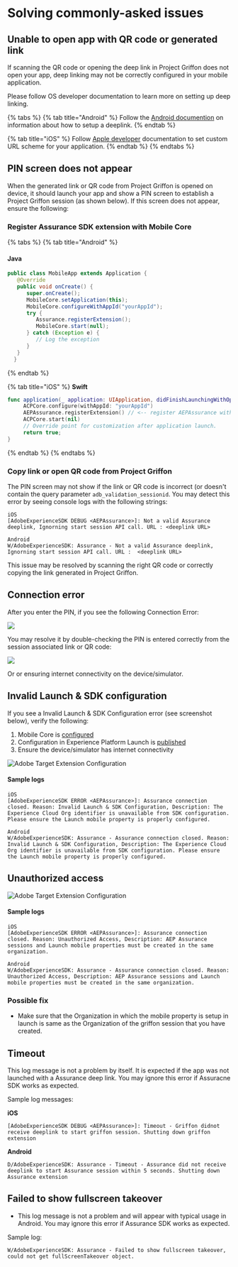 # Solving commonly-asked issues

## Unable to open app with QR code or generated link

If scanning the QR code or opening the deep link in Project Griffon does not open your app, deep linking may not be correctly configured in your mobile application.

Please follow OS developer documentation to learn more on setting up deep linking.

{% tabs %}
{% tab title="Android" %}
Follow the [Android documention](https://developer.android.com/training/app-links/deep-linking%20) on information about how to setup a deeplink.
{% endtab %}

{% tab title="iOS" %}
Follow [Apple developer](https://developer.apple.com/documentation/uikit/inter-process_communication/allowing_apps_and_websites_to_link_to_your_content/defining_a_custom_url_scheme_for_your_app) documentation to set custom URL scheme for your application.
{% endtab %}
{% endtabs %}

## P**IN** screen does not appear

When the generated link or QR code from Project Griffon is opened on device, it should launch your app and show a PIN screen to establish a Project Griffon session \(as shown below\). If this screen does not appear, ensure the following:

### Register Assurance SDK extension with Mobile Core

{% tabs %}
{% tab title="Android" %}
#### Java

```java
public class MobileApp extends Application {
   @Override
   public void onCreate() {
      super.onCreate();
      MobileCore.setApplication(this);
      MobileCore.configureWithAppId("yourAppId");
      try {
         Assurance.registerExtension();
         MobileCore.start(null);
      } catch (Exception e) {
         // Log the exception
      }
   }
  }
```
{% endtab %}

{% tab title="iOS" %}
**Swift**

```swift
func application(_ application: UIApplication, didFinishLaunchingWithOptions launchOptions: [UIApplication.LaunchOptionsKey: Any]?) -> Bool {
     ACPCore.configure(withAppId: "yourAppId")   
     AEPAssurance.registerExtension() // <-- register AEPAssurance with Core
     ACPCore.start(nil)
     // Override point for customization after application launch. 
     return true;
}
```
{% endtab %}
{% endtabs %}

### Copy link or open QR code from Project Griffon

The PIN screen may not show if the link or QR code is incorrect \(or doesn't contain the query parameter `adb_validation_sessionid`. You may detect this error by seeing console logs with the following strings:

```text
iOS
[AdobeExperienceSDK DEBUG <AEPAssurance>]: Not a valid Assurance deeplink, Ignorning start session API call. URL : <deeplink URL>

Android
W/AdobeExperienceSDK: Assurance - Not a valid Assurance deeplink, Ignorning start session API call. URL :  <deeplink URL>
```

This issue may be resolved by scanning the right QR code or correctly copying the link generated in Project Griffon.

## Connection error

After you enter the PIN, if you see the following Connection Error:

![](../../.gitbook/assets/assurance_connection_error.png)

You may resolve it by double-checking the PIN is entered correctly from the session associated link or QR code:

![](../../.gitbook/assets/assurance_pincode.png)

Or or ensuring internet connectivity on the device/simulator. 

## Invalid Launch & SDK configuration

If you see a Invalid Launch & SDK Configuration error \(see screenshot below\), verify the following:

1. Mobile Core is [configured](https://aep-sdks.gitbook.io/docs/using-mobile-extensions/mobile-core/configuration/configuration-api-reference)
2. Configuration in Experience Platform Launch is [published](https://aep-sdks.gitbook.io/docs/getting-started/create-a-mobile-property#publish-the-configuration)
3. Ensure the device/simulator has internet connectivity

![Adobe Target Extension Configuration](../../.gitbook/assets/assurance_invalid_configuration_error.png)

#### Sample logs

```text
iOS
[AdobeExperienceSDK ERROR <AEPAssurance>]: Assurance connection closed. Reason: Invalid Launch & SDK Configuration, Description: The Experience Cloud Org identifier is unavailable from SDK configuration. Please ensure the Launch mobile property is properly configured.

Android
W/AdobeExperienceSDK: Assurance - Assurance connection closed. Reason: Invalid Launch & SDK Configuration, Description: The Experience Cloud Org identifier is unavailable from SDK configuration. Please ensure the Launch mobile property is properly configured.
```



## Unauthorized access

![Adobe Target Extension Configuration](../../.gitbook/assets/assurance_unauthorized_access_error.png)

#### Sample logs

```text
iOS
[AdobeExperienceSDK ERROR <AEPAssurance>]: Assurance connection closed. Reason: Unauthorized Access, Description: AEP Assurance sessions and Launch mobile properties must be created in the same organization.

Android
W/AdobeExperienceSDK: Assurance - Assurance connection closed. Reason: Unauthorized Access, Description: AEP Assurance sessions and Launch mobile properties must be created in the same organization.
```

### Possible fix

* Make sure that the Organization in which the mobile property is setup in launch is same as the Organization of the griffon session that you have created.

## Timeout

This log message is not a problem by itself. It is expected if the app was not launched with a Assurance deep link. You may ignore this error if Assuracne SDK works as expected.

Sample log messages:

**iOS**

```text
[AdobeExperienceSDK DEBUG <AEPAssurance>]: Timeout - Griffon didnot receive deeplink to start griffon session. Shutting down griffon extension
```

**Android**

```text
D/AdobeExperienceSDK: Assurance - Timeout - Assurance did not receive deeplink to start Assurance session within 5 seconds. Shutting down Assurance extension
```

## Failed to show fullscreen takeover

* This log message is not a problem and will appear with typical usage in Android. You may ignore this error if Assurance SDK works as expected.

Sample log:

```text
W/AdobeExperienceSDK: Assurance - Failed to show fullscreen takeover, could not get fullScreenTakeover object.
```

